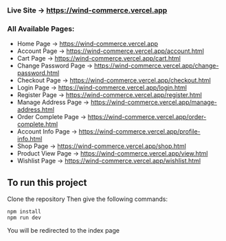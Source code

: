 ### Live Site -> https://wind-commerce.vercel.app

### All Available Pages:

- Home Page -> https://wind-commerce.vercel.app
- Account Page -> https://wind-commerce.vercel.app/account.html
- Cart Page -> https://wind-commerce.vercel.app/cart.html
- Change Password Page -> https://wind-commerce.vercel.app/change-password.html
- Checkout Page -> https://wind-commerce.vercel.app/checkout.html
- Login Page -> https://wind-commerce.vercel.app/login.html
- Register Page -> https://wind-commerce.vercel.app/register.html
- Manage Address Page -> https://wind-commerce.vercel.app/manage-address.html
- Order Complete Page -> https://wind-commerce.vercel.app/order-complete.html
- Account Info Page -> https://wind-commerce.vercel.app/profile-info.html
- Shop Page -> https://wind-commerce.vercel.app/shop.html
- Product View Page -> https://wind-commerce.vercel.app/view.html
- Wishlist Page -> https://wind-commerce.vercel.app/wishlist.html

## To run this project

Clone the repository
Then give the following commands:

```
npm install
npm run dev
```

You will be redirected to the index page
